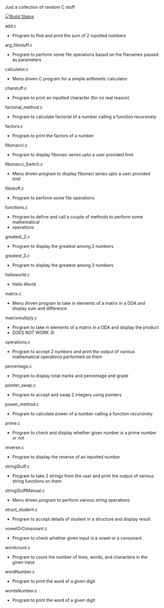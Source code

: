 Just a collection of random C stuff

[![Build Status](https://travis-ci.org/akhilnarang/cstuff.svg?branch=master)](https://travis-ci.org/akhilnarang/cstuff)

add.c
 * Program to find and print the sum of 2 inputted numbers

arg_filestuff.c
 * Program to perform some file operations based on the filenames passed as parameters

calculator.c
 * Menu driven C program for a simple arithmetic calculator

charstuff.c
 * Program to print an inputted character (for no real reason)

factorial_method.c
 * Program to calculate factorial of a number calling a function recursively

factors.c
 * Program to print the factors of a number

fibonacci.c
 * Program to display fibonaci series upto a user provided limit

fibonacci_Switch.c
 * Menu driven program to display fibonaci series upto a user provided limit

filestuff.c
 * Program to perform some file operations

functions.c
 * Program to define and call a couple of methods to perform some mathematical
 * operations

greatest_2.c
 * Program to display the greatest among 2 numbers

greatest_3.c
 * Program to display the greatest among 3 numbers

helloworld.c
 * Hello World

matrix.c
 * Menu driven program to take in elements of a matrix in a DDA and display sum and difference

matrixmultiply.c
 * Program to take in elements of a matrix in a DDA and display the product
 * DOES NOT WORK :D

operations.c
 * Program to accept 2 numbers and print the output of various mathematical operations performed on them

percentage.c
 * Program to display total marks and percentage and grade

pointer_swap.c
 * Program to accept and swap 2 integers using pointers

power_method.c
 * Program to calculate power of a number calling a function recursively

prime.c
 * Program to check and display whether given number is a prime number or not

reverse.c
 * Program to display the reverse of an inputted number

stringStuff.c
 * Program to take 2 strings from the user and print the output of various string functions on them

stringStuffManual.c
 * Menu driven program to perform various string operations

struct_student.c
 * Program to accept details of student in a structure and display result

vowelOrConsonant.c
 * Program to check whether given input is a vowel or a consonant

wordcount.c
 * Program to count the number of lines, words, and characters in the given input

wordNumber.c
 * Program to print the word of a given digit

wordsNumber.c
 * Program to print the word of a given digit

